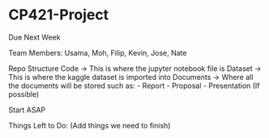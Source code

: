# CP421-Project
Due Next Week

Team Members: Usama, Moh, Filip, Kevin, Jose, Nate

Repo Structure
Code -> This is where the jupyter notebook file is
Dataset -> This is where the kaggle dataset is imported into
Documents -> Where all the documents will be stored such as:
                  - Report
                  - Proposal
                  - Presentation (If possible)
          

Start ASAP


Things Left to Do:  (Add things we need to finish)


